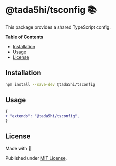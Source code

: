 # @tada5hi/tsconfig 📚
This package provides a shared TypeScript config.

**Table of Contents**

- [Installation](#installation)
- [Usage](#usage)
- [License](#license)

## Installation

```bash
npm install --save-dev @tada5hi/tsconfig
```

## Usage

```diff
{
+ "extends": "@tada5hi/tsconfig",
}
```

## License

Made with 💚

Published under [MIT License](./LICENSE).
